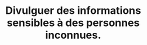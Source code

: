 ---
categories: category-qP7AaYEirvtU1XIjwcSea
goodPractices:
- good-practice-vzUSoHelHAYxikMEe75Yj
risks:
- Prendre le risque de fournir des indications susceptibles d’attirer la convoitise
  d’une personne malveillante.
title: Divulguer des informations sensibles à des personnes inconnues.
uuid: vulnerability-PlQOSoLfcqHA26VZzooPP
visibleInCms: true
---